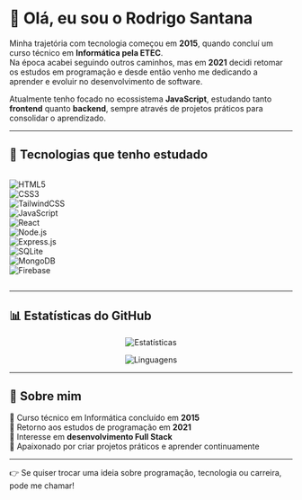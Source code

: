 # 👋 Olá, eu sou o Rodrigo Santana  

Minha trajetória com tecnologia começou em **2015**, quando concluí um curso técnico em **Informática pela ETEC**.  
Na época acabei seguindo outros caminhos, mas em **2021** decidi retomar os estudos em programação e desde então venho me dedicando a aprender e evoluir no desenvolvimento de software.  

Atualmente tenho focado no ecossistema **JavaScript**, estudando tanto **frontend** quanto **backend**, sempre através de projetos práticos para consolidar o aprendizado.  

---

## 🚀 Tecnologias que tenho estudado

<div style="display: flex; gap: 10px; flex-wrap: wrap;">
  
![HTML5](https://img.shields.io/badge/HTML5-E34F26?style=for-the-badge&logo=html5&logoColor=white)  
![CSS3](https://img.shields.io/badge/CSS3-1572B6?style=for-the-badge&logo=css3&logoColor=white)  
![TailwindCSS](https://img.shields.io/badge/Tailwind_CSS-38B2AC?style=for-the-badge&logo=tailwind-css&logoColor=white)  
![JavaScript](https://img.shields.io/badge/JavaScript-F7DF1E?style=for-the-badge&logo=javascript&logoColor=black)  
![React](https://img.shields.io/badge/React-20232A?style=for-the-badge&logo=react&logoColor=61DAFB)  
![Node.js](https://img.shields.io/badge/Node.js-43853D?style=for-the-badge&logo=node-dot-js&logoColor=white)  
![Express.js](https://img.shields.io/badge/Express.js-000000?style=for-the-badge&logo=express&logoColor=white)  
![SQLite](https://img.shields.io/badge/SQLite-07405E?style=for-the-badge&logo=sqlite&logoColor=white)  
![MongoDB](https://img.shields.io/badge/MongoDB-4EA94B?style=for-the-badge&logo=mongodb&logoColor=white)  
![Firebase](https://img.shields.io/badge/Firebase-ffca28?style=for-the-badge&logo=firebase&logoColor=black)  

</div>

---

## 📊 Estatísticas do GitHub  

<div align="center">

![Estatísticas](https://github-readme-stats.vercel.app/api?username=RodrigoSantanaDev&show_icons=true&theme=tokyonight)  

![Linguagens](https://github-readme-stats.vercel.app/api/top-langs/?username=RodrigoSantanaDev&layout=compact&theme=tokyonight)  

</div>

---

## 🎯 Sobre mim  

🔹 Curso técnico em Informática concluído em **2015**  
🔹 Retorno aos estudos de programação em **2021**  
🔹 Interesse em **desenvolvimento Full Stack**  
🔹 Apaixonado por criar projetos práticos e aprender continuamente  

---

👉 Se quiser trocar uma ideia sobre programação, tecnologia ou carreira, pode me chamar!  
